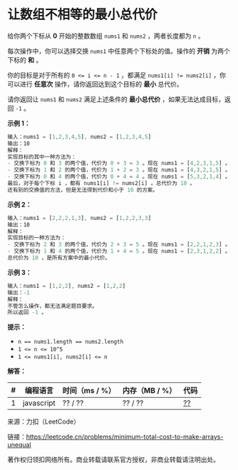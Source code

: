 # 让数组不相等的最小总代价

给你两个下标从 **0** 开始的整数数组 `nums1` 和 `nums2` ，两者长度都为 `n` 。

每次操作中，你可以选择交换 `nums1` 中任意两个下标处的值。操作的 **开销** 为两个下标的 **和** 。

你的目标是对于所有的 `0 <= i <= n - 1` ，都满足 `nums1[i] != nums2[i]` ，你可以进行 **任意次** 操作，请你返回达到这个目标的 **最小** 总代价。

请你返回让 `nums1` 和 `nums2` 满足上述条件的 **最小总代价** ，如果无法达成目标，返回 `-1` 。

**示例 1：**

``` javascript
输入：nums1 = [1,2,3,4,5], nums2 = [1,2,3,4,5]
输出：10
解释：
实现目标的其中一种方法为：
- 交换下标为 0 和 3 的两个值，代价为 0 + 3 = 3 。现在 nums1 = [4,2,3,1,5] 。
- 交换下标为 1 和 2 的两个值，代价为 1 + 2 = 3 。现在 nums1 = [4,3,2,1,5] 。
- 交换下标为 0 和 4 的两个值，代价为 0 + 4 = 4 。现在 nums1 = [5,3,2,1,4] 。
最后，对于每个下标 i ，都有 nums1[i] != nums2[i] 。总代价为 10 。
还有别的交换值的方法，但是无法得到代价和小于 10 的方案。
```

**示例 2：**

``` javascript
输入：nums1 = [2,2,2,1,3], nums2 = [1,2,2,3,3]
输出：10
解释：
实现目标的一种方法为：
- 交换下标为 2 和 3 的两个值，代价为 2 + 3 = 5 。现在 nums1 = [2,2,1,2,3] 。
- 交换下标为 1 和 4 的两个值，代价为 1 + 4 = 5 。现在 nums1 = [2,3,1,2,2] 。
总代价为 10 ，是所有方案中的最小代价。
```

**示例 3：**

``` javascript
输入：nums1 = [1,2,2], nums2 = [1,2,2]
输出：-1
解释：
不管怎么操作，都无法满足题目要求。
所以返回 -1 。
```

**提示：**

- `n == nums1.length == nums2.length`
- `1 <= n <= 10^5`
- `1 <= nums1[i], nums2[i] <= n`

**解答：**

**#**|**编程语言**|**时间（ms / %）**|**内存（MB / %）**|**代码**
--|--|--|--|--
1|javascript|?? / ??|?? / ??|[??](./javascript/ac_v1.js)

来源：力扣（LeetCode）

链接：https://leetcode.cn/problems/minimum-total-cost-to-make-arrays-unequal

著作权归领扣网络所有。商业转载请联系官方授权，非商业转载请注明出处。
